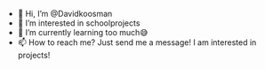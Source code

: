 - 👋 Hi, I’m @Davidkoosman
- 👀 I’m interested in schoolprojects
- 🌱 I’m currently learning too much😅
- 📫 How to reach me? Just send me a message! 
I am interested in projects!
